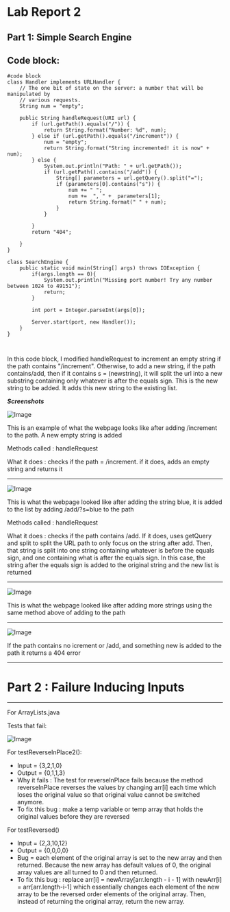 # Lab Report 2
**Part 1: Simple Search Engine**
---
Code block:
---
```
#code block
class Handler implements URLHandler {
    // The one bit of state on the server: a number that will be manipulated by
    // various requests.
    String num = "empty";

    public String handleRequest(URI url) {
        if (url.getPath().equals("/")) {
            return String.format("Number: %d", num);
        } else if (url.getPath().equals("/increment")) {
            num = "empty";
            return String.format("String incremented! it is now" + num);
        } else {
            System.out.println("Path: " + url.getPath());
            if (url.getPath().contains("/add")) {
                String[] parameters = url.getQuery().split("=");
                if (parameters[0].contains("s")) {
                    num += " ";
                    num +=  ", " +  parameters[1];
                    return String.format(" " + num);
                }
            }
            
        }
        return "404";
        
    }
}

class SearchEngine {
    public static void main(String[] args) throws IOException {
        if(args.length == 0){
            System.out.println("Missing port number! Try any number between 1024 to 49151");
            return;
        }

        int port = Integer.parseInt(args[0]);

        Server.start(port, new Handler());
    }
}



```
In this code block, I modified handleRequest to increment an empty string if the path contains "/increment". Otherwise, to add a new string, if the path contains/add, then if it contains s = (newstring), it will
split the url into a new substring containing only whatever is after the equals sign. This is the new string to be added. It adds this new string to the existing list.


***Screenshots***


![Image](https://user-images.githubusercontent.com/114611146/195947890-ead1d07b-1262-413d-925d-9dba613939dd.png)


This is an example of what the webpage looks like after adding /increment to the path. A new empty string is added 

Methods called : handleRequest

What it does : 
checks if the path = /increment. if it does, adds an empty string and returns it

---



![Image](https://user-images.githubusercontent.com/114611146/195946354-8b80603b-3dfb-4447-ac12-27eaa76a8b68.png)

This is what the webpage looked like after adding the string blue, it is added to the list by adding /add/?s=blue to the path

Methods called : handleRequest

What it does : checks if the path contains /add. If it does, uses getQuery and split to split the URL path to only focus on the string after add. Then, that string is split into one string containing whatever is before the equals sign, and one containing what is after the equals sign. In this case, the string after the equals sign is added to the original string and the new list is returned  

---

![Image](https://user-images.githubusercontent.com/114611146/195948113-db279885-fb21-4234-84ef-dff524bf888f.png)

This is what the webpage looked like after adding more strings using the same method above of adding to the path

---

![Image](https://user-images.githubusercontent.com/114611146/195946335-24a23131-a22c-4e90-ad5d-c9cbcdb127bd.png)

If the path contains no icrement or /add, and something new is added to the path it returns a 404 error

---

# **Part 2 : Failure Inducing Inputs**

---
For ArrayLists.java 

Tests that fail: 

![Image](https://user-images.githubusercontent.com/114611146/195951610-7c988c62-3e94-435e-9eaa-bc730baf608d.png)

For testReverseInPlace2():

* Input = {3,2,1,0}
* Output = {0,1,1,3}
* Why it fails : The test for reverseInPlace fails because the method reverseInPlace reverses the values by changing arr[i] each time which loses the original value so that original value cannot be switched anymore.
* To fix this bug : make a temp variable or temp array that holds the original values before they are reversed


For testReversed()

* Input = {2,3,10,12}
* Output = {0,0,0,0}
* Bug = each element of the original array is set to the new array and then returned. Because the new array has default values of 0, the original array values are all turned to 0 and then returned. 
* To fix this bug : replace arr[i] = newArray[arr.length - i - 1] with newArr[i] = arr[arr.length-i-1] which essentially changes each element of the new array to be the reversed order elements of the original array. Then, instead of returning the original array, return the new array. 
